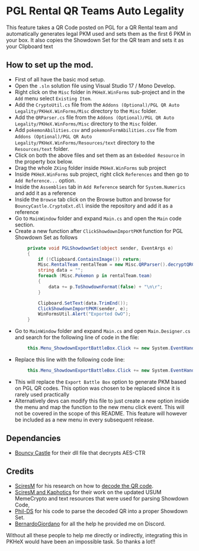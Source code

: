 # PGL Rental QR Teams Auto Legality

This feature takes a QR Code posted on PGL for a QR Rental team and automatically generates legal PKM used and sets them as the first 6 PKM in your box.
It also copies the Showdown Set for the QR team and sets it as your Clipboard text

## How to set up the mod.

- First of all have the basic mod setup.
- Open the `.sln` solution file using Visual Studio 17 / Mono Develop.
- Right click on the `Misc` folder in `PKHeX.WinForms` sub-project and in the `Add` menu select `Existing Item`.
- Add the `CryptoUtil.cs` file from the `Addons (Optional)/PGL QR Auto Legality/PKHeX.WinForms/Misc` directory to the `Misc` folder.
- Add the `QRParser.cs` file from the `Addons (Optional)/PGL QR Auto Legality/PKHeX.WinForms/Misc` directory to the `Misc` folder.
- Add `pokemonAbilities.csv` and `pokemonFormAbilities.csv` file from `Addons (Optional)/PGL QR Auto Legality/PKHeX.WinForms/Resources/text` directory to the `Resources/text` folder.
- Click on both the above files and set them as an `Embedded Resource` in the property box below.
- Drag the whole `ZXing` folder inside `PKHeX.WinForms` sub project
- Inside `PKHeX.WinForms` sub project, right click `References` and then go to `Add Reference...` option. 
- Inside the `Assemblies` tab in `Add Reference` search for `System.Numerics` and add it as a reference
- Inside the `Browse` tab click on the Browse button and browse for `BouncyCastle.CryptoExt.dll` inside the repository and add it as a reference
- Go to `MainWindow` folder and expand `Main.cs` and open the `Main` code section.
- Create a new function after `ClickShowdownImportPKM` function for PGL Showdown Set as follows
```csharp
        private void PGLShowdownSet(object sender, EventArgs e)
        {
            if (!Clipboard.ContainsImage()) return;
            Misc.RentalTeam rentalTeam = new Misc.QRParser().decryptQRCode(Clipboard.GetImage());
            string data = "";
            foreach (Misc.Pokemon p in rentalTeam.team)
            {
                data += p.ToShowdownFormat(false) + "\n\r";
            }

            Clipboard.SetText(data.TrimEnd());
            ClickShowdownImportPKM(sender, e);
            WinFormsUtil.Alert("Exported OwO");
        }
```
- Go to `MainWindow` folder and expand `Main.cs` and open `Main.Designer.cs` and search for the following line of code in the file:
```csharp
        this.Menu_ShowdownExportBattleBox.Click += new System.EventHandler(this.ClickShowdownExportBattleBox);
```
- Replace this line with the following code line:
```csharp
        this.Menu_ShowdownExportBattleBox.Click += new System.EventHandler(this.PGLShowdownSet);
```
- This will replace the `Export Battle Box` option to generate PKM based on PGL QR codes. This option was chosen to be replaced since it is rarely used practically
- Alternatively devs can modify this file to just create a new option inside the menu and map the function to the new menu click event. This will not be covered in the scope of this README. This feature will however be included as a new menu in every subsequent release.

## Dependancies
- [Bouncy Castle](http://www.bouncycastle.org/csharp/licence.html) for their dll file that decrypts AES-CTR

## Credits
- [SciresM](https://twitter.com/sciresm?lang=en) for his research on how to [decode the QR code](https://gist.github.com/SciresM/f3d20f8c77f5514f2d142c9760939266).
- [SciresM and Kaphotics](https://github.com/kwsch/PKHeX/tree/master/PKHeX.Core/Saves/MemeCrypto) for their work on the updated USUM MemeCrypto and text resources that were used for parsing Showdown Code,
- [Phil-DS](https://github.com/Phil-DS) for his code to parse the decoded QR into a proper Showdown Set.
- [BernardoGiordano](https://github.com/BernardoGiordano) for all the help he provided me on Discord.

Without all these people to help me directly or indirectly, integrating this in PKHeX would have been an impossible task. So thanks a lot!! 
